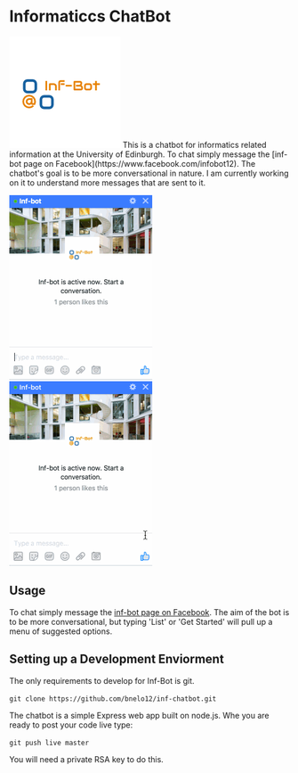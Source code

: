 # Informaticcs ChatBot

<img src="example/logo.png"/>
This is a chatbot for informatics related information at the University of Edinburgh. To chat simply message the [inf-bot page on Facebook](https://www.facebook.com/infobot12). The chatbot's goal is to be more conversational in nature. I am currently working on it to understand more messages that are sent to it.


<img src="example/chat_example.gif"/>&nbsp;&nbsp;&nbsp;&nbsp;&nbsp;&nbsp;<img src="example/get_started.gif"/>

## Usage

To chat simply message the [inf-bot page on Facebook](https://www.facebook.com/infobot12). The aim of the bot is to be more conversational, but typing 'List' or 'Get Started' will pull up a menu of suggested options. 

## Setting up a Development Enviorment

The only requirements to develop for Inf-Bot is git.

`git clone https://github.com/bnelo12/inf-chatbot.git`

The chatbot is a simple Express web app built on node.js. Whe you are ready to post your code live type:

`git push live master`

You will need a private RSA key to do this.